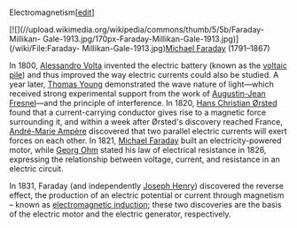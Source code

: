 ###
Electromagnetism[[edit](/w/index.php?title=History\_of\_physics&action=edit&section=19
"Edit section: Electromagnetism")]

[![](//upload.wikimedia.org/wikipedia/commons/thumb/5/5b/Faraday-Millikan-
Gale-1913.jpg/170px-Faraday-Millikan-Gale-1913.jpg)](/wiki/File:Faraday-
Millikan-Gale-1913.jpg)[Michael Faraday](/wiki/Michael\_Faraday "Michael
Faraday") 
(1791–1867)

In 1800, [Alessandro Volta](/wiki/Alessandro\_Volta "Alessandro Volta")
invented the electric battery (known as the [voltaic pile](/wiki/Voltaic\_pile
"Voltaic pile")) and thus improved the way electric currents could also be
studied. A year later, [Thomas Young](/wiki/Thomas\_Young\_\(scientist\) "Thomas
Young \(scientist\)") demonstrated the wave nature of light—which received
strong experimental support from the work of [Augustin-Jean
Fresnel](/wiki/Augustin-Jean\_Fresnel "Augustin-Jean Fresnel")—and the
principle of interference. In 1820, [Hans Christian
Ørsted](/wiki/Hans\_Christian\_%C3%98rsted "Hans Christian Ørsted") found that a
current-carrying conductor gives rise to a magnetic force surrounding it, and
within a week after Ørsted's discovery reached France, [André-Marie
Ampère](/wiki/Andr%C3%A9-Marie\_Amp%C3%A8re "André-Marie Ampère") discovered
that two parallel electric currents will exert forces on each other. In 1821,
[Michael Faraday](/wiki/Michael\_Faraday "Michael Faraday") built an
electricity-powered motor, while [Georg Ohm](/wiki/Georg\_Ohm "Georg Ohm")
stated his law of electrical resistance in 1826, expressing the relationship
between voltage, current, and resistance in an electric circuit.

In 1831, Faraday (and independently [Joseph Henry](/wiki/Joseph\_Henry "Joseph
Henry")) discovered the reverse effect, the production of an electric
potential or current through magnetism – known as [electromagnetic
induction](/wiki/Faraday%27s\_law\_of\_induction "Faraday's law of induction");
these two discoveries are the basis of the electric motor and the electric
generator, respectively.
